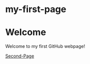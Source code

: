 # my-first-page

# Welcome
Welcome to my first GitHub webpage!

[Second-Page](https://gusbusza1992.github.io/my-first-page/second-page.md)
